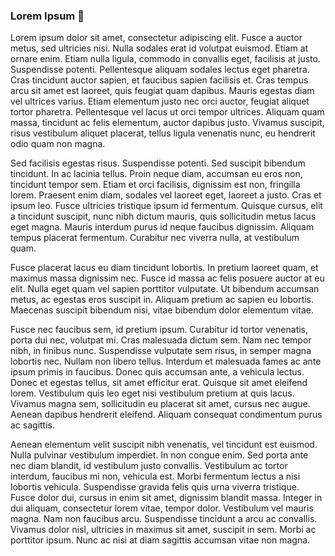 ### Lorem Ipsum 👋

Lorem ipsum dolor sit amet, consectetur adipiscing elit. Fusce a auctor metus, sed ultricies nisi. Nulla sodales erat id volutpat euismod. Etiam at ornare enim. Etiam nulla ligula, commodo in convallis eget, facilisis at justo. Suspendisse potenti. Pellentesque aliquam sodales lectus eget pharetra. Cras tincidunt auctor sapien, et faucibus sapien facilisis et. Cras tempus arcu sit amet est laoreet, quis feugiat quam dapibus. Mauris egestas diam vel ultrices varius. Etiam elementum justo nec orci auctor, feugiat aliquet tortor pharetra. Pellentesque vel lacus ut orci tempor ultrices. Aliquam quam massa, tincidunt ac felis elementum, auctor dapibus justo. Vivamus suscipit, risus vestibulum aliquet placerat, tellus ligula venenatis nunc, eu hendrerit odio quam non magna.

Sed facilisis egestas risus. Suspendisse potenti. Sed suscipit bibendum tincidunt. In ac lacinia tellus. Proin neque diam, accumsan eu eros non, tincidunt tempor sem. Etiam et orci facilisis, dignissim est non, fringilla lorem. Praesent enim diam, sodales vel laoreet eget, laoreet a justo. Cras et ipsum leo. Fusce ultricies tristique ipsum id fermentum. Quisque cursus, elit a tincidunt suscipit, nunc nibh dictum mauris, quis sollicitudin metus lacus eget magna. Mauris interdum purus id neque faucibus dignissim. Aliquam tempus placerat fermentum. Curabitur nec viverra nulla, at vestibulum quam.

Fusce placerat lacus eu diam tincidunt lobortis. In pretium laoreet quam, et maximus massa dignissim nec. Fusce id massa ac felis posuere auctor at eu elit. Nulla eget quam vel sapien porttitor vulputate. Ut bibendum accumsan metus, ac egestas eros suscipit in. Aliquam pretium ac sapien eu lobortis. Maecenas suscipit bibendum nisi, vitae bibendum dolor elementum vitae.

Fusce nec faucibus sem, id pretium ipsum. Curabitur id tortor venenatis, porta dui nec, volutpat mi. Cras malesuada dictum sem. Nam nec tempor nibh, in finibus nunc. Suspendisse vulputate sem risus, in semper magna lobortis nec. Nullam non libero tellus. Interdum et malesuada fames ac ante ipsum primis in faucibus. Donec quis accumsan ante, a vehicula lectus. Donec et egestas tellus, sit amet efficitur erat. Quisque sit amet eleifend lorem. Vestibulum quis leo eget nisi vestibulum pretium at quis lacus. Vivamus magna sem, sollicitudin eu placerat sit amet, cursus nec augue. Aenean dapibus hendrerit eleifend. Aliquam consequat condimentum purus ac sagittis.

Aenean elementum velit suscipit nibh venenatis, vel tincidunt est euismod. Nulla pulvinar vestibulum imperdiet. In non congue enim. Sed porta ante nec diam blandit, id vestibulum justo convallis. Vestibulum ac tortor interdum, faucibus mi non, vehicula est. Morbi fermentum lectus a nisi lobortis vehicula. Suspendisse gravida felis quis urna viverra tristique. Fusce dolor dui, cursus in enim sit amet, dignissim blandit massa. Integer in dui aliquam, consectetur lorem vitae, tempor dolor. Vestibulum vel mauris magna. Nam non faucibus arcu. Suspendisse tincidunt a arcu ac convallis. Vivamus dolor nisl, ultricies in maximus sit amet, suscipit in sem. Morbi ac porttitor ipsum. Nunc ac nisi at diam sagittis accumsan vitae non magna.

<!--
**LuisR-jpg/LuisR-jpg** is a ✨ _special_ ✨ repository because its `README.md` (this file) appears on your GitHub profile.

Here are some ideas to get you started:

- 🔭 I’m currently working on ...
- 🌱 I’m currently learning ...
- 👯 I’m looking to collaborate on ...
- 🤔 I’m looking for help with ...
- 💬 Ask me about ...
- 📫 How to reach me: ...
- 😄 Pronouns: ...
- ⚡ Fun fact: ...

learn.gitkraken.com

Github profile as CV.

https://github.com/LuisR-jpg/LuisR-jpg
Github actions to make an auto-updateable readme
-->